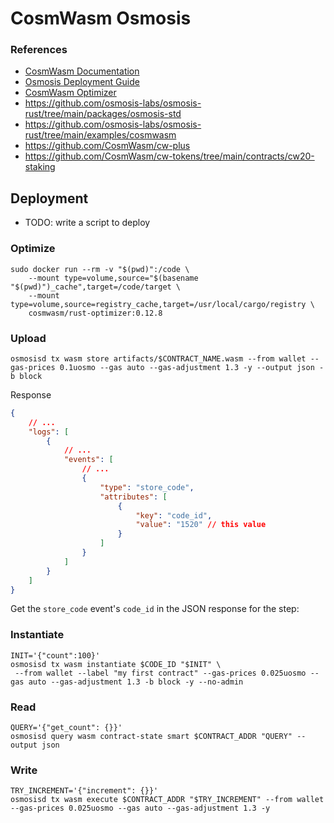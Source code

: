 # CosmWasm Osmosis

### References

- [CosmWasm Documentation](https://docs.cosmwasm.com/docs/1.0/)
- [Osmosis Deployment Guide](https://docs.osmosis.zone/cosmwasm/testnet/cosmwasm-deployment)
- [CosmWasm Optimizer](https://github.com/CosmWasm/rust-optimizer)
- https://github.com/osmosis-labs/osmosis-rust/tree/main/packages/osmosis-std
- https://github.com/osmosis-labs/osmosis-rust/tree/main/examples/cosmwasm
- https://github.com/CosmWasm/cw-plus
- https://github.com/CosmWasm/cw-tokens/tree/main/contracts/cw20-staking

## Deployment

- TODO: write a script to deploy

### Optimize

```shell
sudo docker run --rm -v "$(pwd)":/code \
    --mount type=volume,source="$(basename "$(pwd)")_cache",target=/code/target \
    --mount type=volume,source=registry_cache,target=/usr/local/cargo/registry \
    cosmwasm/rust-optimizer:0.12.8
```

### Upload

```
osmosisd tx wasm store artifacts/$CONTRACT_NAME.wasm --from wallet --gas-prices 0.1uosmo --gas auto --gas-adjustment 1.3 -y --output json -b block
```

Response

```json
{
	// ...
	"logs": [
		{
			// ...
			"events": [
				// ...
				{
					"type": "store_code",
					"attributes": [
						{
							"key": "code_id",
							"value": "1520" // this value
						}
					]
				}
			]
		}
	]
}
```

Get the `store_code` event's `code_id` in the JSON response for the step:

### Instantiate

```shell
INIT='{"count":100}'
osmosisd tx wasm instantiate $CODE_ID "$INIT" \
 --from wallet --label "my first contract" --gas-prices 0.025uosmo --gas auto --gas-adjustment 1.3 -b block -y --no-admin
```

### Read

```shell
QUERY='{"get_count": {}}'
osmosisd query wasm contract-state smart $CONTRACT_ADDR "QUERY" --output json
```

### Write

```shell
TRY_INCREMENT='{"increment": {}}'
osmosisd tx wasm execute $CONTRACT_ADDR "$TRY_INCREMENT" --from wallet --gas-prices 0.025uosmo --gas auto --gas-adjustment 1.3 -y
```
